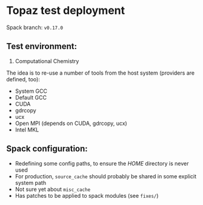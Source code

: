 # Topaz test deployment

Spack branch: `v0.17.0`

## Test environment:

1. Computational Chemistry

The idea is to re-use a number of tools from the host system (providers are defined, too):
* System GCC
* Default GCC
* CUDA
* gdrcopy
* ucx
* Open MPI (depends on CUDA, gdrcopy, ucx)
* Intel MKL

## Spack configuration:
* Redefining some config paths, to ensure the *HOME* directory is never used 
* For production, `source_cache` should probably be shared in some explicit system path
* Not sure yet about `misc_cache`
* Has patches to be applied to spack modules (see `fixes/`)
